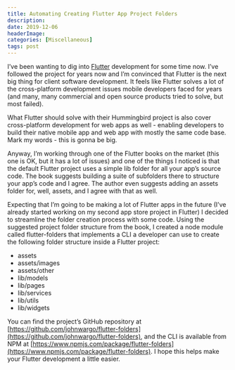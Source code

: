 ```yaml
---
title: Automating Creating Flutter App Project Folders
description: 
date: 2019-12-06
headerImage: 
categories: [Miscellaneous]
tags: post
---
```


I’ve been wanting to dig into [Flutter](https://flutter.dev/) development for some time now. I’ve followed the project for years now and I’m convinced that Flutter is the next big thing for client software development. It feels like Flutter solves a lot of the cross-platform development issues mobile developers faced for years (and many, many commercial and open source products tried to solve, but most failed). 

What Flutter should solve with their Hummingbird project is also cover cross-platform development for web apps as well - enabling developers to build their native mobile app and web app with mostly the same code base. Mark my words - this is gonna be big.

Anyway, I’m working through one of the Flutter books on the market (this one is OK, but it has a lot of issues) and one of the things I noticed is that the default Flutter project uses a simple lib folder for all your app’s source code. The book suggests building a suite of subfolders there to structure your app’s code and I agree. The author even suggests adding an assets folder for, well, assets, and I agree with that as well.

Expecting that I’m going to be making a lot of Flutter apps in the future (I’ve already started working on my second app store project in Flutter) I decided to streamline the folder creation process with some code. Using the suggested project folder structure from the book, I created a node module called flutter-folders that implements a CLI a developer can use to create the following folder structure inside a Flutter project:

*   assets
*   assets/images
*   assets/other
*   lib/models
*   lib/pages
*   lib/services
*   lib/utils
*   lib/widgets

You can find the project’s GitHub repository at [https://github.com/johnwargo/flutter-folders](https://github.com/johnwargo/flutter-folders), and the CLI is available from NPM at [https://www.npmjs.com/package/flutter-folders](https://www.npmjs.com/package/flutter-folders). I hope this helps make your Flutter development a little easier.